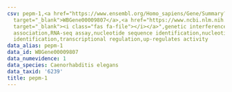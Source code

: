```yaml
---
csv: pepm-1,<a href="https://www.ensembl.org/Homo_sapiens/Gene/Summary?db=core;g=WBGene00009807"
  target="_blank">WBGene00009807</a>,<a href="https://www.ncbi.nlm.nih.gov/pubmed/27496166"
  target="_blank"><i class="fas fa-file"></i></a>",genetic interference,functional
  association,RNA-seq assay,nucleotide sequence identification,nucleotide sequence
  identification,transcriptional regulation,up-regulates activity
data_alias: pepm-1
data_id: WBGene00009807
data_numevidence: 1
data_species: Caenorhabditis elegans
data_taxid: '6239'
title: pepm-1
---
```

